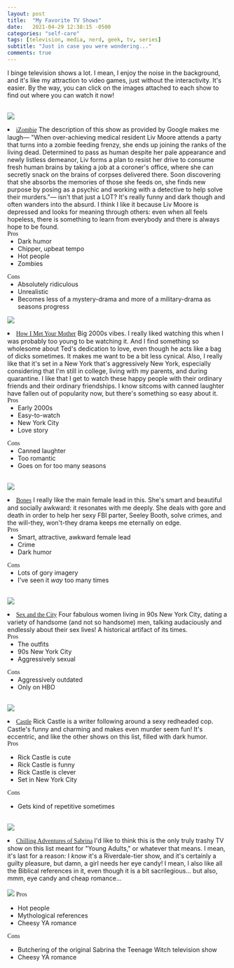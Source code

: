 ```yaml
---
layout: post
title:  "My Favorite TV Shows"
date:   2021-04-29 12:38:15 -0500
categories: "self-care"
tags: [television, media, nerd, geek, tv, series]
subtitle: "Just in case you were wondering..."
comments: true
---
```


I binge television shows a lot. I mean, I enjoy the noise in the background, and it's like my attraction to video games, just without the interactivity. It's easier. By the way, you can click on the images attached to each show to find out where you can watch it now!<br><br>
<!-- more -->
<a href="https://www.netflix.com/watch/80027159?source=35"><img src="https://pa1.narvii.com/6879/23b6da6d2fb2836ae55c8d1503416a8ce25873f5r1-500-250_hq.gif" style="margin-left: auto; margin-right: auto;"></a>
<li><a href="https://en.wikipedia.org/wiki/IZombie_(TV_series)" target="_blank" style="font-family: gentle; display: initial;">iZombie</a> The description of this show as provided by Google makes me laugh⁠— "When over-achieving medical resident Liv Moore attends a party that turns into a zombie feeding frenzy, she ends up joining the ranks of the living dead. Determined to pass as human despite her pale appearance and newly listless demeanor, Liv forms a plan to resist her drive to consume fresh human brains by taking a job at a coroner's office, where she can secretly snack on the brains of corpses delivered there. Soon discovering that she absorbs the memories of those she feeds on, she finds new purpose by posing as a psychic and working with a detective to help solve their murders."— isn't that just a LOT? It's really funny and dark though and often wanders into the absurd. I think I like it because Liv Moore is depressed and looks for meaning through others: even when all feels hopeless, there is something to learn from everybody and there is always hope to be found.
<br><p style="font-family: gentle; display: initial;">Pros</p><ul><li>Dark humor</li><li>Chipper, upbeat tempo</li><li>Hot people</li><li>Zombies</li></ul><p style="font-family: gentle; display: initial;">Cons</p><ul><li>Absolutely ridiculous</li><li>Unrealistic</li><li>Becomes less of a mystery-drama and more of a military-drama as seasons progress</li></ul></li>

<a href="https://www.hulu.com/series/bc68ac79-3ace-4427-9ec0-5ee6f314d194"><img src="https://corinawrites.files.wordpress.com/2011/11/blog.gif?w=551" style="margin-left: auto; margin-right: auto;"></a>
<li><a href="https://en.wikipedia.org/wiki/How_I_Met_Your_Mother" target="_blank" style="font-family: gentle; display: initial;">How I Met Your Mother</a> Big 2000s vibes. I really liked watching this when I was probably too young to be watching it. And I find something so wholesome about Ted's dedication to love, even though he acts like a bag of dicks sometimes. It makes me want to be a bit less cynical. Also, I really like that it's set in a New York that's aggressively New York, especially considering that I'm still in college, living with my parents, and during quarantine. I like that I get to watch these happy people with their ordinary friends and their ordinary friendships. I know sitcoms with canned laughter have fallen out of popularity now, but there's something so easy about it.
<br><p style="font-family: gentle; display: initial;">Pros</p><ul><li>Early 2000s</li><li>Easy-to-watch</li><li>New York City</li><li>Love story</li></ul><p style="font-family: gentle; display: initial;">Cons</p><ul><li>Canned laughter</li><li>Too romantic</li><li>Goes on for too many seasons</li></ul></li>

<br><a href="https://www.hulu.com/series/08cc467f-2057-4331-825a-1f993c79c862"><img src="https://tv-fanatic-res.cloudinary.com/iu/s--ouLiDywE--/t_slideshow/cs_srgb,f_auto,fl_strip_profile.lossy,q_auto:420/v1562015589/slides/3751/temperance-brennan-bones.gif" style="margin-left: auto; margin-right: auto;"></a>
<li><a href="https://en.wikipedia.org/wiki/Bones_(TV_series)" target="_blank" style="font-family: gentle; display: initial;">Bones</a> I really like the main female lead in this. She's smart and beautiful and socially awkward: it resonates with me deeply. She deals with gore and death in order to help her sexy FBI parter, Seeley Booth, solve crimes, and the will-they, won't-they drama keeps me eternally on edge.
<br><p style="font-family: gentle; display: initial;">Pros</p><ul><li>Smart, attractive, awkward female lead</li><li>Crime</li><li>Dark humor</li></ul><p style="font-family: gentle; display: initial;">Cons</p><ul><li>Lots of gory imagery</li><li>I've seen it <i>way</i> too many times</li></ul>

<br><a href="https://watchsexandthecity.com/stream/sex-and-the-city-1x1/"><img src="https://64.media.tumblr.com/ffc2e3a6b9cb493b6c7ae9d223bccb3f/tumblr_n2zf1nqXcT1tvlpwyo1_500.gifv" style="margin-left: auto; margin-right: auto;"></a>
<li><a href="https://en.wikipedia.org/wiki/Sex_and_the_City" target="_blank" style="font-family: gentle; display: initial;">Sex and the City</a> Four fabulous women living in 90s New York City, dating a variety of handsome (and not so handsome) men, talking audaciously and endlessly about their sex lives! A historical artifact of its times.
<br><p style="font-family: gentle; display: initial;">Pros</p><ul><li>The outfits</li><li>90s New York City</li><li>Aggressively sexual</li></ul><p style="font-family: gentle; display: initial;">Cons</p><ul><li>Aggressively outdated</li><li>Only on HBO</li></ul>

<br><a href="https://watchcastleonline.com/stream/castle-1x1/"><img src="https://media1.tenor.com/images/802d648b6ebbfe351455c3cb5e5f7fc0/tenor.gif" style="margin-left: auto; margin-right: auto;"></a>
<li><a href="https://en.wikipedia.org/wiki/Castle_(TV_series)" target="_blank" style="font-family: gentle; display: initial;">Castle</a> Rick Castle is a writer following around a sexy redheaded cop. Castle's funny and charming and makes even murder seem fun! It's eccentric, and like the other shows on this list, filled with dark humor.</li>
<p style="font-family: gentle; display: initial;">Pros</p><ul><li>Rick Castle is cute</li><li>Rick Castle is funny</li><li>Rick Castle is clever</li><li>Set in New York City</li></ul><p style="font-family: gentle; display: initial;">Cons</p><ul><li>Gets kind of repetitive sometimes</li></ul>

<br><a href="https://www.netflix.com/watch/80223989?source=35"><img src="https://media4.giphy.com/media/6wf70x3Nc1DdobCkNH/giphy.gif?cid=790b7611b8ec9a057454c55172cb8b229a212407d41efd10&rid=giphy.gif&ct=g" style="margin-left: auto; margin-right: auto;"></a>
<li><a href="https://en.wikipedia.org/wiki/Chilling_Adventures_of_Sabrina_(TV_series)" target="_blank" style="font-family: gentle; display: initial;">Chilling Adventures of Sabrina</a> I'd like to think this is the only truly trashy TV show on this list meant for "Young Adults," or whatever that means. I mean, it's last for a reason: I <i>know</i> it's a Riverdale-tier show, and it's certainly a guilty pleasure, but damn, a girl needs her eye candy! I mean, I also like all the Biblical references in it, even though it is a bit sacrilegious... but also, mmm, eye candy and cheap romance...</li><br><img src="https://media.giphy.com/media/Zk9mW5OmXTz9e/giphy.gif" style="max-width: 50%; margin-left: auto; margin-right: auto;">
<p style="font-family: gentle; display: initial;">Pros</p><ul><li>Hot people</li><li>Mythological references</li><li>Cheesy YA romance</li></ul><p style="font-family: gentle; display: initial;">Cons</p><ul><li>Butchering of the original Sabrina the Teenage Witch television show</li><li>Cheesy YA romance</li></ul>
